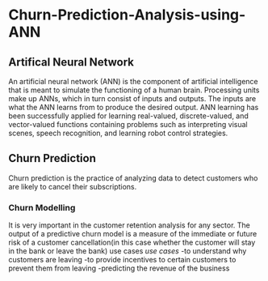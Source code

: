 # Churn-Prediction-Analysis-using-ANN
## Artifical Neural Network
An artificial neural network (ANN) is the component of artificial intelligence that is meant to simulate the functioning of a human brain. Processing units make up ANNs, which in turn consist of inputs and outputs. The inputs are what the ANN learns from to produce the desired output. ANN learning has been successfully applied for learning real-valued, discrete-valued, and vector-valued functions containing problems such as interpreting visual scenes, speech recognition, and learning robot control strategies.

## Churn Prediction
Churn prediction is the practice of analyzing data to detect customers who are likely to cancel their subscriptions.

### Churn Modelling

It is very important in the customer retention analysis for any sector. The output of a predictive churn model is a measure of the immediate or future risk of a customer cancellation(in this case whether the customer will stay in the bank or leave the bank) use cases
*use cases*
-to understand why customers are leaving
-to provide incentives to certain customers to prevent them from leaving
-predicting the revenue of the business
